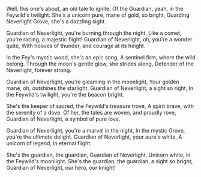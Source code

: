 Well, this one's about, an old tale to ignite,
Of the Guardian, yeah, in the Feywild's twilight.
She's a unicorn pure, mane of gold, so bright,
Guarding Neverlight Grove, she's a dazzling sight.

Guardian of Neverlight, you're burning through the night,
Like a comet, you're racing, a majestic flight!
Guardian of Neverlight, oh, you're a wonder quite,
With hooves of thunder, and courage at its height.

In the Fey's mystic wood, she's an epic song,
A sentinel firm, where the wild belong.
Through the moon's gentle glow, she strides along,
Defender of the Neverlight, forever strong.

Guardian of Neverlight, you're gleaming in the moonlight,
Your golden mane, oh, outshines the starlight.
Guardian of Neverlight, a sight so right,
In the Feywild's twilight, you're the beacon bright.

She's the keeper of sacred, the Feywild's treasure trove,
A spirit brave, with the serenity of a dove.
Of her, the tales are woven, and proudly rove,
Guardian of Neverlight, a symbol of pure love.

Guardian of Neverlight, you're a marvel in the night,
In the mystic Grove, you're the ultimate delight.
Guardian of Neverlight, your aura's white,
A unicorn of legend, in eternal flight.

She's the guardian, the guardian, Guardian of Neverlight,
Unicorn white, in the Feywild's moonlight.
She's the guardian, the guardian, a sight so bright,
Guardian of Neverlight, our hero, our knight!
